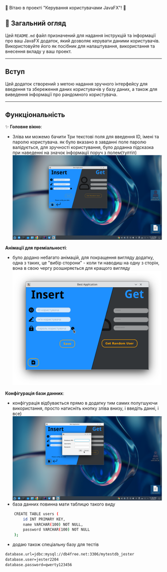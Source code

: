 🎉 Вітаю в проекті "Керування користувачами JavaFX"! 🎉

## 🚀 Загальний огляд

Цей `README.md` файл призначений для надання інструкцій та інформації про ваш JavaFX додаток, який дозволяє керувати даними користувачів. Використовуйте його як посібник для налаштування, використання та внесення вкладу у ваш проект.


---

## Вступ

Цей додаток створений з метою надання зручного інтерфейсу для введення та збереження даних користувачів у базу даних, а також для виведення інформації про рандомного користувача.

---

## Функціональність

✨ **Головне вікно**:
- Зліва ми можемо бачити Три текстові поля для введення ID, імені та паролю користувача.
  як було вказано в завданні поле паролю валідується, для зручності користування, було доданна підсказка при наведенні на значок інформації поруч з полем(тултіп)
  ![main](screenshots/main.png)
  
 **Анімації для преміальності**:
- було додано небагато анімацій, для покращення вигляду додатку, одна з таких, це "вибір сторони" - коли ти наводиш на одну з сторін, вона в свою чергу розширяється для кращого вигляду
  ![anim](screenshots/anim.png)

**Конфігурація бази данних**:
  - конфігурація відбувається прямо в додатку тим самих полугшуючи використання, просто натисніть кнопку зліва внизу, і введіть данні, і все) 
    ![base](screenshots/base.png)
  - база данних повинна мати таблицю такого виду
    
```bash
    CREATE TABLE users (
        id INT PRIMARY KEY,
        name VARCHAR(100) NOT NULL,
        password VARCHAR(100) NOT NULL
    ); 
```

- додаю також спеціальну базу для тестів
```bash
database.url=jdbc:mysql://db4free.net:3306/mytestdb_jester
database.user=jester2204
database.password=qwerty123456
```